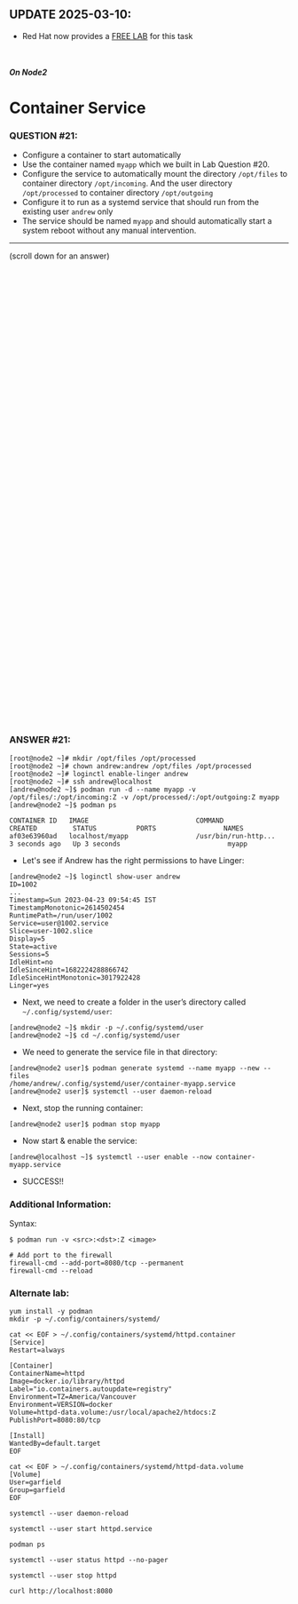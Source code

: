 ## UPDATE 2025-03-10:
- Red Hat now provides a [FREE LAB](https://www.redhat.com/en/configure-a-rootless-podman-service) for this task

<br><br>
***On Node2***
# Container Service

### QUESTION #21: 
* Configure a container to start automatically 
* Use the container named ```myapp``` which we built in Lab Question #20. 
* Configure the service to automatically mount the directory ```/opt/files``` to container directory ```/opt/incoming```. 
And the user directory ```/opt/processed``` to container directory ```/opt/outgoing``` 
* Configure it to run as a systemd service that should run from the existing user ```andrew``` only
* The service should be named ```myapp``` and should automatically start a system reboot without any manual intervention. 

***
(scroll down for an answer)

<br/><br/><br/><br/><br/><br/><br/><br/><br/><br/><br/><br/><br/><br/><br/><br/><br/><br/><br/><br/><br/><br/><br/><br/>
<br/><br/><br/><br/><br/><br/><br/><br/><br/><br/><br/><br/><br/><br/><br/><br/><br/><br/><br/><br/><br/><br/><br/><br/>

### ANSWER #21:
```
[root@node2 ~]# mkdir /opt/files /opt/processed
[root@node2 ~]# chown andrew:andrew /opt/files /opt/processed
[root@node2 ~]# loginctl enable-linger andrew
[root@node2 ~]# ssh andrew@localhost
[andrew@node2 ~]$ podman run -d --name myapp -v /opt/files/:/opt/incoming:Z -v /opt/processed/:/opt/outgoing:Z myapp
[andrew@node2 ~]$ podman ps

CONTAINER ID   IMAGE                           COMMAND                  CREATED         STATUS          PORTS                 NAMES
af03e63960ad   localhost/myapp                 /usr/bin/run-http...    3 seconds ago   Up 3 seconds                           myapp
```

* Let's see if Andrew has the right permissions to have Linger:

```
[andrew@node2 ~]$ loginctl show-user andrew
ID=1002
...
Timestamp=Sun 2023-04-23 09:54:45 IST
TimestampMonotonic=2614502454
RuntimePath=/run/user/1002
Service=user@1002.service
Slice=user-1002.slice
Display=5
State=active
Sessions=5
IdleHint=no
IdleSinceHint=1682224288866742
IdleSinceHintMonotonic=3017922428
Linger=yes
```

* Next, we need to create a folder in the user’s directory called ```~/.config/systemd/user```:
```
[andrew@node2 ~]$ mkdir -p ~/.config/systemd/user
[andrew@node2 ~]$ cd ~/.config/systemd/user
```

* We need to generate the service file in that directory: 
```
[andrew@node2 user]$ podman generate systemd --name myapp --new --files
/home/andrew/.config/systemd/user/container-myapp.service
[andrew@node2 user]$ systemctl --user daemon-reload
```

* Next, stop the running container:
```
[andrew@node2 user]$ podman stop myapp
```

* Now start & enable the service:
```
[andrew@localhost ~]$ systemctl --user enable --now container-myapp.service
```

* SUCCESS!!

### Additional Information:

Syntax: 
```
$ podman run -v <src>:<dst>:Z <image> 

# Add port to the firewall 
firewall-cmd --add-port=8080/tcp --permanent 
firewall-cmd --reload 
```

### Alternate lab:
```
yum install -y podman
mkdir -p ~/.config/containers/systemd/

cat << EOF > ~/.config/containers/systemd/httpd.container
[Service]
Restart=always

[Container]
ContainerName=httpd
Image=docker.io/library/httpd
Label="io.containers.autoupdate=registry"
Environment=TZ=America/Vancouver
Environment=VERSION=docker
Volume=httpd-data.volume:/usr/local/apache2/htdocs:Z
PublishPort=8080:80/tcp

[Install]
WantedBy=default.target
EOF

cat << EOF > ~/.config/containers/systemd/httpd-data.volume
[Volume]
User=garfield
Group=garfield
EOF

systemctl --user daemon-reload

systemctl --user start httpd.service

podman ps

systemctl --user status httpd --no-pager

systemctl --user stop httpd

curl http://localhost:8080
```


